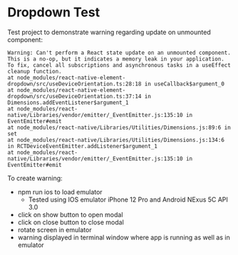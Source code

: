 # Dropdown Test

Test project to demonstrate warning regarding update on unmounted component:
```
Warning: Can't perform a React state update on an unmounted component. This is a no-op, but it indicates a memory leak in your application. To fix, cancel all subscriptions and asynchronous tasks in a useEffect cleanup function.
at node_modules/react-native-element-dropdown/src/useDeviceOrientation.ts:28:18 in useCallback$argument_0
at node_modules/react-native-element-dropdown/src/useDeviceOrientation.ts:37:14 in Dimensions.addEventListener$argument_1
at node_modules/react-native/Libraries/vendor/emitter/_EventEmitter.js:135:10 in EventEmitter#emit
at node_modules/react-native/Libraries/Utilities/Dimensions.js:89:6 in set
at node_modules/react-native/Libraries/Utilities/Dimensions.js:134:6 in RCTDeviceEventEmitter.addListener$argument_1
at node_modules/react-native/Libraries/vendor/emitter/_EventEmitter.js:135:10 in EventEmitter#emit
```

To create warning:

- npm run ios to load emulator
  - Tested using IOS emulator iPhone 12 Pro and Android NExus 5C API 3.0
- click on show button to open modal
- click on close button to close modal
- rotate screen in emulator
- warning displayed in terminal window where app is running as well as in emulator